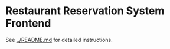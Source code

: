 # Restaurant Reservation System Frontend


See [../README.md](../README.md) for detailed instructions.

